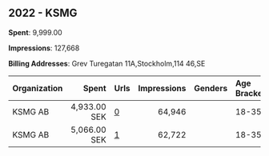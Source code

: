 ## 2022 - KSMG 
**Spent**: 9,999.00

**Impressions**: 127,668

**Billing Addresses**: Grev Turegatan 11A,Stockholm,114 46,SE

|Organization|Spent|Urls|Impressions|Genders|Age Brackets|Country Codes|
|:---|---:|:---|---:|:---|:---|:---|
|KSMG AB|4,933.00 SEK|[0](https://www.snap.com/political-ads/asset/6a0e47c9ead896115803c2f08989465cb0005a390fb05fda4d2c3edfe60ae599?mediaType=mp4)|64,946||18-35|sweden|
|KSMG AB|5,066.00 SEK|[1](https://www.snap.com/political-ads/asset/c03957b902a1271199ca8a09a7913f323ba2e2deea6e9ff779d83922a7107c90?mediaType=mp4)|62,722||18-35|sweden|
